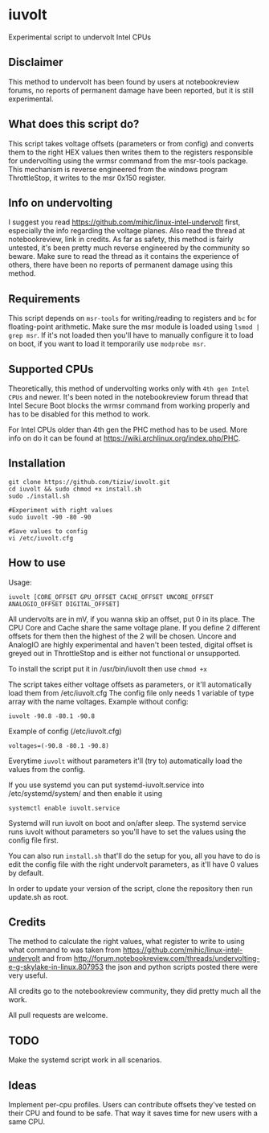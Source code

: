 # iuvolt
Experimental script to undervolt Intel CPUs

## Disclaimer
This method to undervolt has been found by users at notebookreview forums, no reports of permanent damage have been reported, but it is still experimental. 

## What does this script do?
This script takes voltage offsets (parameters or from config) and converts them to the right HEX values then writes them to the registers responsible for undervolting using the wrmsr command from the msr-tools package. This mechanism is reverse engineered from the windows program ThrottleStop, it writes to the msr 0x150 register.

## Info on undervolting
I suggest you read https://github.com/mihic/linux-intel-undervolt first, especially the info regarding the voltage planes. Also read the thread at notebookreview, link in credits. As far as safety, this method is fairly untested, it's been pretty much reverse engineered by the community so beware. Make sure to read the thread as it contains the experience of others, there have been no reports of permanent damage using this method. 

## Requirements
This script depends on ``` msr-tools ``` for writing/reading to registers and ``` bc ``` for floating-point arithmetic. Make sure the msr module is loaded using ``` lsmod | grep msr ```. If it's not loaded then you'll have to manually configure it to load on boot, if you want to load it temporarily use ``` modprobe msr ```.

## Supported CPUs
Theoretically, this method of undervolting works only with `4th gen Intel CPUs` and newer. It's been noted in the notebookreview forum thread that Intel Secure Boot blocks the wrmsr command from working properly and has to be disabled for this method to work.

For Intel CPUs older than 4th gen the PHC method has to be used. More info on do it can be found at https://wiki.archlinux.org/index.php/PHC.

## Installation
```
git clone https://github.com/tiziw/iuvolt.git
cd iuvolt && sudo chmod +x install.sh
sudo ./install.sh

#Experiment with right values
sudo iuvolt -90 -80 -90

#Save values to config
vi /etc/iuvolt.cfg
```

## How to use

Usage:
```
iuvolt [CORE_OFFSET GPU_OFFSET CACHE_OFFSET UNCORE_OFFSET ANALOGIO_OFFSET DIGITAL_OFFSET]
```
All undervolts are in mV, if you wanna skip an offset, put 0 in its place. The CPU Core and Cache share the same voltage plane. If you define 2 different offsets for them then the highest of the 2 will be chosen. Uncore and AnalogIO are highly experimental and haven't been tested, digital offset is greyed out in ThrottleStop and is either not functional or unsupported.

To install the script put it in /usr/bin/iuvolt then use ``` chmod +x ```

The script takes either voltage offsets as parameters, or it'll automatically load them from /etc/iuvolt.cfg
The config file only needs 1 variable of type array with the name voltages. 
Example without config:
```
iuvolt -90.8 -80.1 -90.8
```
Example of config (/etc/iuvolt.cfg)
```
voltages=(-90.8 -80.1 -90.8)
```

Everytime ``` iuvolt ``` without parameters it'll (try to) automatically load the values from the config.

If you use systemd you can put systemd-iuvolt.service into /etc/systemd/system/ and then enable it using 
```
systemctl enable iuvolt.service
```
Systemd will run iuvolt on boot and on/after sleep. The systemd service runs iuvolt without parameters so you'll have to set the values using the config file first.

You can also run ``` install.sh ``` that'll do the setup for you, all you have to do is edit the config file with the right undervolt parameters, as it'll have 0 values by default.

In order to update your version of the script, clone the repository then run update.sh as root.

## Credits

The method to calculate the right values, what register to write to using what command to was taken from https://github.com/mihic/linux-intel-undervolt and from http://forum.notebookreview.com/threads/undervolting-e-g-skylake-in-linux.807953 the json and python scripts posted there were very useful. 

All credits go to the notebookreview community, they did pretty much all the work.

All pull requests are welcome.

## TODO
Make the systemd script work in all scenarios.

## Ideas
Implement per-cpu profiles. Users can contribute offsets they've tested on their CPU and found to be safe. That way it saves time for new users with a same CPU.
